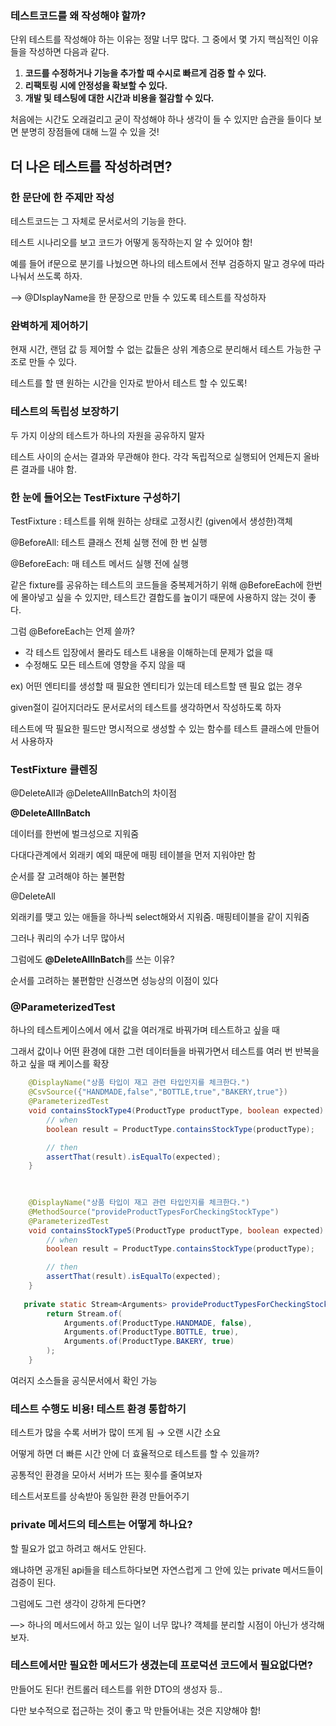 ### 테스트코드를 왜 작성해야 할까?

단위 테스트를 작성해야 하는 이유는 정말 너무 많다. 그 중에서 몇 가지 핵심적인 이유들을 작성하면 다음과 같다.

1. **코드를 수정하거나 기능을 추가할 때 수시로 빠르게 검증 할 수 있다.**
2. **리팩토링 시에 안정성을 확보할 수 있다.**
3. **개발 및 테스팅에 대한 시간과 비용을 절감할 수 있다.**

처음에는 시간도 오래걸리고 굳이 작성해야 하나 생각이 들 수 있지만 습관을 들이다 보면 분명히 장점들에 대해 느낄 수 있을 것!

## 더 나은 테스트를 작성하려면?

### 한 문단에 한 주제만 작성

테스트코드는 그 자체로 문서로서의 기능을 한다. 

테스트 시나리오를 보고 코드가 어떻게 동작하는지 알 수 있어야 함!

예를 들어 if문으로 분기를 나눴으면 하나의 테스트에서 전부 검증하지 말고 경우에 따라 나눠서 쓰도록 하자.

—> @DIsplayName을 한 문장으로 만들 수 있도록 테스트를 작성하자

### 완벽하게 제어하기

현재 시간, 랜덤 값 등 제어할 수 없는 값들은 상위 계층으로 분리해서 테스트 가능한 구조로 만들 수 있다.

테스트를 할 땐 원하는 시간을 인자로 받아서 테스트 할 수 있도록!

### 테스트의 독립성 보장하기

두 가지 이상의 테스트가 하나의 자원을 공유하지 말자

테스트 사이의 순서는 결과와 무관해야 한다. 각각 독립적으로 실행되어 언제든지 올바른 결과를 내야 함. 

### 한 눈에 들어오는 TestFixture 구성하기

TestFixture : 테스트를 위해 원하는 상태로 고정시킨 (given에서 생성한)객체

@BeforeAll: 테스트 클래스 전체 실행 전에 한 번 실행

@BeforeEach: 매 테스트 메서드 실행 전에 실행

같은 fixture를 공유하는 테스트의 코드들을 중복제거하기 위해 @BeforeEach에 한번에 몰아넣고 싶을 수 있지만, 테스트간 결합도를 높이기 때문에 사용하지 않는 것이 좋다.

그럼 @BeforeEach는 언제 쓸까?

- 각 테스트 입장에서 몰라도 테스트 내용을 이해하는데 문제가 없을 때
- 수정해도 모든 테스트에 영향을 주지 않을 때

ex) 어떤 엔티티를 생성할 때 필요한 엔티티가 있는데 테스트할 땐 필요 없는 경우

given절이 길어지더라도 문서로서의 테스트를 생각하면서 작성하도록 하자

테스트에 딱 필요한 필드만 명시적으로 생성할 수 있는 함수를 테스트 클래스에 만들어서 사용하자

### TestFixture 클렌징

@DeleteAll과 @DeleteAllInBatch의 차이점

**@DeleteAllInBatch**

데이터를 한번에 벌크성으로 지워줌

다대다관계에서 외래키 예외 때문에 매핑 테이블을 먼저 지워야만 함

순서를 잘 고려해야 하는 불편함

@DeleteAll

외래키를 맺고 있는 애들을 하나씩 select해와서 지워줌. 매핑테이블을 같이 지워줌

그러나 쿼리의 수가 너무 많아서 

그럼에도 **@DeleteAllInBatch**를 쓰는 이유?

순서를 고려하는 불편함만 신경쓰면 성능상의 이점이 있다

### @ParameterizedTest

하나의 테스트케이스에서 에서 값을 여러개로 바꿔가며 테스트하고 싶을 때

그래서 값이나 어떤 환경에 대한 그런 데이터들을 바꿔가면서 테스트를 여러 번 반복을 하고 싶을 때 케이스를 확장

```java
    @DisplayName("상품 타입이 재고 관련 타입인지를 체크한다.")
    @CsvSource({"HANDMADE,false","BOTTLE,true","BAKERY,true"})
    @ParameterizedTest
    void containsStockType4(ProductType productType, boolean expected) {
        // when
        boolean result = ProductType.containsStockType(productType);

        // then
        assertThat(result).isEqualTo(expected);
    }
```

```java
    
    
    @DisplayName("상품 타입이 재고 관련 타입인지를 체크한다.")
    @MethodSource("provideProductTypesForCheckingStockType")
    @ParameterizedTest
    void containsStockType5(ProductType productType, boolean expected) {
        // when
        boolean result = ProductType.containsStockType(productType);

        // then
        assertThat(result).isEqualTo(expected);
    }
    
   private static Stream<Arguments> provideProductTypesForCheckingStockType() {
        return Stream.of(
            Arguments.of(ProductType.HANDMADE, false),
            Arguments.of(ProductType.BOTTLE, true),
            Arguments.of(ProductType.BAKERY, true)
        );
    }
```

여러지 소스들을 공식문서에서 확인 가능

### 테스트 수행도 비용! 테스트 환경 통합하기

테스트가 많을 수록 서버가 많이 뜨게 됨 → 오랜 시간 소요

어떻게 하면 더 빠른 시간 안에 더 효율적으로 테스트를 할 수 있을까?

공통적인 환경을 모아서 서버가 뜨는 횟수를 줄여보자

테스트서포트를 상속받아 동일한 환경 만들어주기

### private 메서드의 테스트는 어떻게 하나요?

할 필요가 없고 하려고 해서도 안된다.

왜냐하면 공개된 api들을 테스트하다보면 자연스럽게 그 안에 있는 private 메서드들이 검증이 된다.

그럼에도 그런 생각이 강하게 든다면?

—> 하나의 메서드에서 하고 있는 일이 너무 많나? 객체를 분리할 시점이 아닌가 생각해보자.

### 테스트에서만 필요한 메서드가 생겼는데 프로덕션 코드에서 필요없다면?

만들어도 된다! 컨트롤러 테스트를 위한 DTO의 생성자 등..

다만 보수적으로 접근하는 것이 좋고 막 만들어내는 것은 지양해야 함!